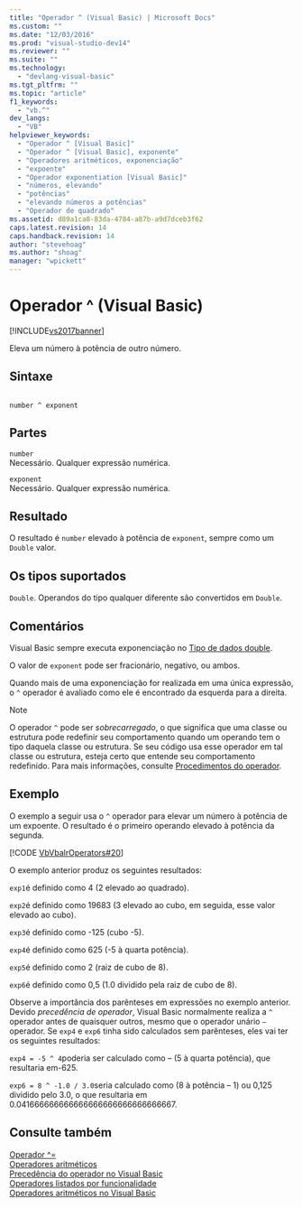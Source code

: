 ```yaml
---
title: "Operador ^ (Visual Basic) | Microsoft Docs"
ms.custom: ""
ms.date: "12/03/2016"
ms.prod: "visual-studio-dev14"
ms.reviewer: ""
ms.suite: ""
ms.technology: 
  - "devlang-visual-basic"
ms.tgt_pltfrm: ""
ms.topic: "article"
f1_keywords: 
  - "vb.^"
dev_langs: 
  - "VB"
helpviewer_keywords: 
  - "Operador ^ [Visual Basic]"
  - "Operador ^ [Visual Basic], exponente"
  - "Operadores aritméticos, exponenciação"
  - "expoente"
  - "Operador exponentiation [Visual Basic]"
  - "números, elevando"
  - "potências"
  - "elevando números a potências"
  - "Operador de quadrado"
ms.assetid: d89a1ca8-83da-4784-a87b-a9d7dceb3f62
caps.latest.revision: 14
caps.handback.revision: 14
author: "stevehoag"
ms.author: "shoag"
manager: "wpickett"
---
```

# Operador ^ (Visual Basic)
[!INCLUDE[vs2017banner](../../../csharp/includes/vs2017banner.md)]

Eleva um número à potência de outro número.  
  
## Sintaxe  
  
```  
  
number ^ exponent  
```  
  
## Partes  
 `number`  
 Necessário.  Qualquer expressão numérica.  
  
 `exponent`  
 Necessário.  Qualquer expressão numérica.  
  
## Resultado  
 O resultado é `number` elevado à potência de `exponent`, sempre como um `Double` valor.  
  
## Os tipos suportados  
 `Double`.  Operandos do tipo qualquer diferente são convertidos em `Double`.  
  
## Comentários  
 Visual Basic sempre executa exponenciação no [Tipo de dados double](../../../visual-basic/language-reference/data-types/double-data-type.md).  
  
 O valor de `exponent` pode ser fracionário, negativo, ou ambos.  
  
 Quando mais de uma exponenciação for realizada em uma única expressão, o `^` operador é avaliado como ele é encontrado da esquerda para a direita.  
  
> [!NOTE]
>  O operador `^` pode ser *sobrecarregado*, o que significa que uma classe ou estrutura pode redefinir seu comportamento quando um operando tem o tipo daquela classe ou estrutura.  Se seu código usa esse operador em tal classe ou estrutura, esteja certo que entende seu comportamento redefinido.  Para mais informações, consulte [Procedimentos do operador](../../../visual-basic/programming-guide/language-features/procedures/operator-procedures.md).  
  
## Exemplo  
 O exemplo a seguir usa o `^` operador para elevar um número à potência de um expoente.  O resultado é o primeiro operando elevado à potência da segunda.  
  
 [!CODE [VbVbalrOperators#20](../CodeSnippet/VS_Snippets_VBCSharp/VbVbalrOperators#20)]  
  
 O exemplo anterior produz os seguintes resultados:  
  
 `exp1`é definido como 4 \(2 elevado ao quadrado\).  
  
 `exp2`é definido como 19683 \(3 elevado ao cubo, em seguida, esse valor elevado ao cubo\).  
  
 `exp3`é definido como \-125 \(cubo \-5\).  
  
 `exp4`é definido como 625 \(\-5 à quarta potência\).  
  
 `exp5`é definido como 2 \(raiz de cubo de 8\).  
  
 `exp6`é definido como 0,5 \(1.0 dividido pela raiz de cubo de 8\).  
  
 Observe a importância dos parênteses em expressões no exemplo anterior.  Devido  *precedência de operador*, Visual Basic normalmente realiza a `^` operador antes de quaisquer outros, mesmo que o operador unário `–` operador.  Se `exp4` e `exp6` tinha sido calculados sem parênteses, eles vai ter os seguintes resultados:  
  
 `exp4 = -5 ^ 4`poderia ser calculado como – \(5 à quarta potência\), que resultaria em\-625.  
  
 `exp6 = 8 ^ -1.0 / 3.0`seria calculado como \(8 à potência – 1\) ou 0,125 dividido pelo 3.0, o que resultaria em 0.041666666666666666666666666666667.  
  
## Consulte também  
 [Operador ^\=](../../../visual-basic/language-reference/operators/exponentiation-assignment-operator.md)   
 [Operadores aritméticos](../../../visual-basic/programming-guide/language-features/operators-and-expressions/arithmetic-operators.md)   
 [Precedência do operador no Visual Basic](../../../visual-basic/language-reference/operators/operator-precedence.md)   
 [Operadores listados por funcionalidade](../../../visual-basic/language-reference/operators/operators-listed-by-functionality.md)   
 [Operadores aritméticos no Visual Basic](../../../visual-basic/programming-guide/language-features/operators-and-expressions/arithmetic-operators.md)